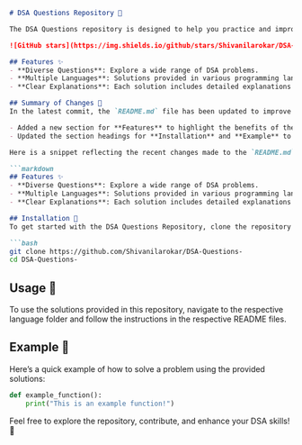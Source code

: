 ```markdown
# DSA Questions Repository 🤖

The DSA Questions repository is designed to help you practice and improve your coding skills through a comprehensive collection of Data Structures and Algorithms (DSA) problems.

![GitHub stars](https://img.shields.io/github/stars/Shivanilarokar/DSA-Questions-.svg?style=social) ![GitHub forks](https://img.shields.io/github/forks/Shivanilarokar/DSA-Questions-.svg?style=social)

## Features ✨
- **Diverse Questions**: Explore a wide range of DSA problems.
- **Multiple Languages**: Solutions provided in various programming languages.
- **Clear Explanations**: Each solution includes detailed explanations for better understanding.

## Summary of Changes 💖
In the latest commit, the `README.md` file has been updated to improve clarity and conciseness. The following changes were made:

- Added a new section for **Features** to highlight the benefits of the repository.
- Updated the section headings for **Installation** and **Example** to enhance readability.

Here is a snippet reflecting the recent changes made to the `README.md`:

```markdown
## Features ✨
- **Diverse Questions**: Explore a wide range of DSA problems.
- **Multiple Languages**: Solutions provided in various programming languages.
- **Clear Explanations**: Each solution includes detailed explanations for better understanding.

## Installation 🔧
To get started with the DSA Questions Repository, clone the repository and install the necessary dependencies:

```bash
git clone https://github.com/Shivanilarokar/DSA-Questions-
cd DSA-Questions-
```

## Usage 📖
To use the solutions provided in this repository, navigate to the respective language folder and follow the instructions in the respective README files.

## Example 🎉
Here’s a quick example of how to solve a problem using the provided solutions:

```python
def example_function():
    print("This is an example function!")
```

Feel free to explore the repository, contribute, and enhance your DSA skills! 🎈
```